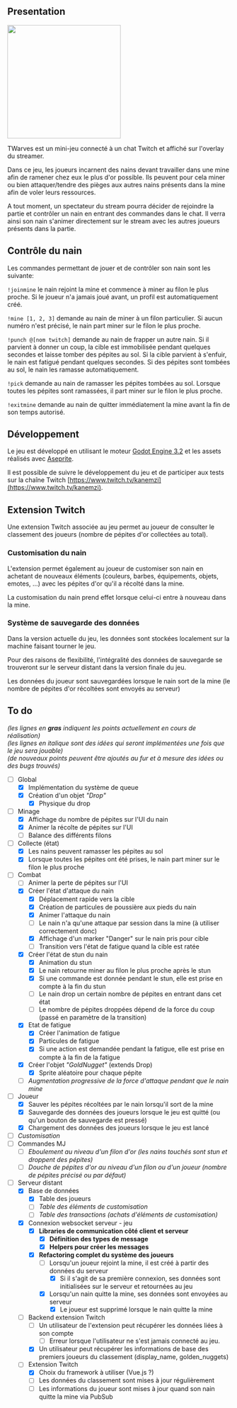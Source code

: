 ## Presentation
<img src="https://github.com/SimonROZEC/TWarves/blob/master/icon-twitch-discover.png" height="256">

TWarves est un mini-jeu connecté à un chat Twitch et affiché sur l'overlay du streamer.
  
Dans ce jeu, les joueurs incarnent des nains devant travailler dans une mine afin de ramener chez eux le plus d'or possible. Ils peuvent pour cela miner ou bien attaquer/tendre des pièges aux autres nains présents dans la mine afin de voler leurs ressources.
  
A tout moment, un spectateur du stream pourra décider de rejoindre la partie et contrôler un nain en entrant des commandes dans le chat. Il verra ainsi son nain s'animer directement sur le stream avec les autres joueurs présents dans la partie.

## Contrôle du nain
Les commandes permettant de jouer et de contrôler son nain sont les suivante:

`!joinmine` le nain rejoint la mine et commence à miner au filon le plus proche. Si le joueur n'a jamais joué avant, un profil est automatiquement créé.

`!mine [1, 2, 3]` demande au nain de miner à un filon particulier. Si aucun numéro n'est précisé, le nain part miner sur le filon le plus proche.

`!punch @[nom twitch]` demande au nain de frapper un autre nain. Si il parvient à donner un coup, la cible est immobilisée pendant quelques secondes et laisse tomber des pépites au sol. Si la cible parvient à s'enfuir, le nain est fatigué pendant quelques secondes. Si des pépites sont tombées au sol, le nain les ramasse automatiquement.

`!pick` demande au nain de ramasser les pépites tombées au sol. Lorsque toutes les pépites sont ramassées, il part miner sur le filon le plus proche.

`!exitmine` demande au nain de quitter immédiatement la mine avant la fin de son temps autorisé.

## Développement

Le jeu est développé en utilisant le moteur [Godot Engine 3.2](https://github.com/godotengine/godot) et les assets réalisés avec [Aseprite](https://github.com/aseprite/aseprite).

Il est possible de suivre le développement du jeu et de participer aux tests sur la chaîne Twitch [https://www.twitch.tv/kanemzi](https://www.twitch.tv/kanemzi).

## Extension Twitch

Une extension Twitch associée au jeu permet au joueur de consulter le classement des joueurs (nombre de pépites d'or collectées au total).

### Customisation du nain

L'extension permet également au joueur de customiser son nain en achetant de nouveaux éléments (couleurs, barbes, équipements, objets, emotes, ...) avec les pépites d'or qu'il a récolté dans la mine.

La customisation du nain prend effet lorsque celui-ci entre à nouveau dans la mine.

### Système de sauvegarde des données

Dans la version actuelle du jeu, les données sont stockées localement sur la machine faisant tourner le jeu.

Pour des raisons de flexibilité, l'intégralité des données de sauvegarde se trouveront sur le serveur distant dans la version finale du jeu.

Les données du joueur sont sauvegardées lorsque le nain sort de la mine (le nombre de pépites d'or récoltées sont envoyés au serveur)


## To do

*(les lignes en **gras** indiquent les points actuellement en cours de réalisation)*\
*(les lignes en italique sont des idées qui seront implémentées une fois que le jeu sera jouable)*\
*(de nouveaux points peuvent être ajoutés au fur et à mesure des idées ou des bugs trouvés)*

- [ ] Global
  - [x] Implémentation du système de queue
  - [x] Création d'un objet *"Drop"*
     - [x] Physique du drop
- [ ] Minage
  - [x] Affichage du nombre de pépites sur l'UI du nain
  - [x] Animer la récolte de pépites sur l'UI
  - [ ] Balance des différents filons
- [ ] Collecte (état)
  - [x] Les nains peuvent ramasser les pépites au sol
  - [x] Lorsque toutes les pépites ont été prises, le nain part miner sur le filon le plus proche
- [ ] Combat
  - [ ] Animer la perte de pépites sur l'UI
  - [x] Créer l'état d'attaque du nain
    - [x] Déplacement rapide vers la cible
    - [x] Création de particules de poussière aux pieds du nain
    - [x] Animer l'attaque du nain
    - [ ] Le nain n'a qu'une attaque par session dans la mine (à utiliser correctement donc)
    - [x] Affichage d'un marker "Danger" sur le nain pris pour cible
    - [ ] Transition vers l'état de fatigue quand la cible est ratée
  - [x] Créer l'état de stun du nain
    - [x] Animation du stun
    - [x] Le nain retourne miner au filon le plus proche après le stun
    - [x] Si une commande est donnée pendant le stun, elle est prise en compte à la fin du stun
    - [ ] Le nain drop un certain nombre de pépites en entrant dans cet état
    - [ ] Le nombre de pépites droppées dépend de la force du coup (passé en paramètre de la transition)
  - [x] Etat de fatigue
    - [x] Créer l'animation de fatigue
    - [x] Particules de fatigue
    - [x] Si une action est demandée pendant la fatigue, elle est prise en compte à la fin de la fatigue
  - [x] Créer l'objet *"GoldNugget"* (extends Drop)
    - [x] Sprite aléatoire pour chaque pépite
  - [ ] *Augmentation progressive de la force d'attaque pendant que le nain mine*
- [ ] Joueur
  - [x] Sauver les pépites récoltées par le nain lorsqu'il sort de la mine
  - [x] Sauvegarde des données des joueurs lorsque le jeu est quitté (ou qu'un bouton de sauvegarde est pressé)
  - [x] Chargement des données des joueurs lorsque le jeu est lancé
- [ ] *Customisation*
- [ ] Commandes MJ
     - [ ] *Eboulement au niveau d'un filon d'or (les nains touchés sont stun et droppent des pépites)*
     - [ ] *Douche de pépites d'or au niveau d'un filon ou d'un joueur (nombre de pépites précisé ou par défaut)*
- [ ] Serveur distant
     - [x] Base de données
          - [x] Table des joueurs
          - [ ] *Table des éléments de customisation*
          - [ ] *Table des transactions (achats d'éléments de customisation)*
     - [x] Connexion websocket serveur - jeu
          - [x] **Libraries de communication côté client et serveur**
               - [x] **Définition des types de message**
               - [x] **Helpers pour créer les messages**
          - [x] **Refactoring complet du système des joueurs**
               - [ ] Lorsqu'un joueur rejoint la mine, il est créé à partir des données du serveur
                    - [x] Si il s'agit de sa première connexion, ses données sont initialisées sur le serveur et retournées au jeu
               - [x] Lorsqu'un nain quitte la mine, ses données sont envoyées au serveur
                    - [x] Le joueur est supprimé lorsque le nain quitte la mine
     - [ ] Backend extension Twitch
          - [ ] Un utilisateur de l'extension peut récupérer les données liées à son compte
               - [ ] Erreur lorsque l'utilisateur ne s'est jamais connecté au jeu.
          - [x] Un utilisateur peut récupérer les informations de base des premiers joueurs du classement (display_name, golden_nuggets)
     - [ ] Extension Twitch
          - [x] Choix du framework à utiliser (Vue.js ?)
          - [ ] Les données du classement sont mises à jour régulièrement
          - [ ] Les informations du joueur sont mises à jour quand son nain quitte la mine via PubSub

